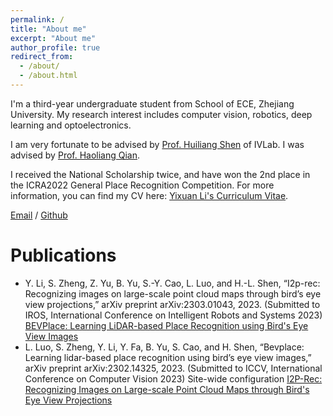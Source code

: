 ```yaml
---
permalink: /
title: "About me"
excerpt: "About me"
author_profile: true
redirect_from: 
  - /about/
  - /about.html
---
```


I'm a third-year undergraduate student from School of ECE, Zhejiang University. My research interest includes computer vision, robotics, deep learning and optoelectronics. 

I am very fortunate to be advised by [Prof. Huiliang Shen](https://person.zju.edu.cn/shenhl) of IVLab. I was advised by [Prof. Haoliang Qian](https://person.zju.edu.cn/haoliangqian).

I received the National Scholarship twice, and have won the 2nd place in the ICRA2022 General Place Recognition Competition. For more information, you can find my CV here: [Yixuan Li's Curriculum Vitae](../assets/Yixuan_Li.pdf).

[Email](mailto:yixuanli@zju.edu.cn) / [Github](https://github.com/Jujelle)

Publications
======
- Y. Li, S. Zheng, Z. Yu, B. Yu, S.-Y. Cao, L. Luo, and H.-L. Shen, “I2p-rec: Recognizing images on large-scale point cloud maps through bird’s eye view projections,” arXiv preprint arXiv:2303.01043, 2023. (Submitted to IROS, International Conference on Intelligent Robots and Systems 2023) [BEVPlace: Learning LiDAR-based Place Recognition using Bird's Eye View Images](https://doi.org/10.48550/arXiv.2302.14325)
- L. Luo, S. Zheng, Y. Li, Y. Fa, B. Yu, S. Cao, and H. Shen, “Bevplace: Learning lidar-based place recognition using bird’s eye view images,” arXiv preprint arXiv:2302.14325, 2023. (Submitted to ICCV, International Conference on Computer Vision 2023)
Site-wide configuration [I2P-Rec: Recognizing Images on Large-scale Point Cloud Maps through Bird's Eye View Projections](https://doi.org/10.48550/arXiv.2303.01043)

<!-- Example: editing a markdown file for a talk -->
<!-- ![Editing a markdown file for a talk](/images/editing-talk.png) -->
